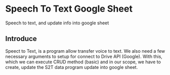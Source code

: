 # Speech To Text Google Sheet
Speech to text, and update info into google sheet  

## Introduce 
Speect to Text, is a program allow transfer voice to text. We also need a few necessary arguments to setup for connect to Drive API (Google). With this, which we can execute CRUD method (basic) and in our scope, we have to create, update the S2T data program update into google sheet.